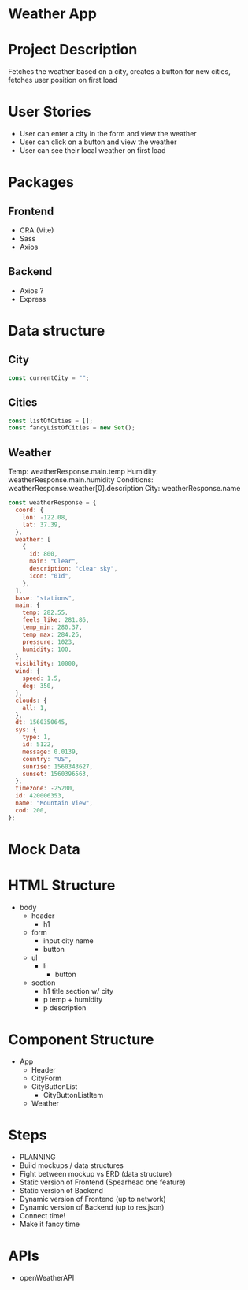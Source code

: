 # Weather App

# Project Description

Fetches the weather based on a city, creates a button for new cities, fetches user position on first load

# User Stories

- User can enter a city in the form and view the weather
- User can click on a button and view the weather
- User can see their local weather on first load

# Packages

## Frontend

- CRA (Vite)
- Sass
- Axios

## Backend

- Axios ?
- Express

# Data structure

## City

```jsx
const currentCity = "";
```

## Cities

```jsx
const listOfCities = [];
const fancyListOfCities = new Set();
```

## Weather

Temp: weatherResponse.main.temp
Humidity: weatherResponse.main.humidity
Conditions: weatherResponse.weather[0].description
City: weatherResponse.name

```jsx
const weatherResponse = {
  coord: {
    lon: -122.08,
    lat: 37.39,
  },
  weather: [
    {
      id: 800,
      main: "Clear",
      description: "clear sky",
      icon: "01d",
    },
  ],
  base: "stations",
  main: {
    temp: 282.55,
    feels_like: 281.86,
    temp_min: 280.37,
    temp_max: 284.26,
    pressure: 1023,
    humidity: 100,
  },
  visibility: 10000,
  wind: {
    speed: 1.5,
    deg: 350,
  },
  clouds: {
    all: 1,
  },
  dt: 1560350645,
  sys: {
    type: 1,
    id: 5122,
    message: 0.0139,
    country: "US",
    sunrise: 1560343627,
    sunset: 1560396563,
  },
  timezone: -25200,
  id: 420006353,
  name: "Mountain View",
  cod: 200,
};
```

# Mock Data

# HTML Structure

- body
  - header
    - h1
  - form
    - input city name
    - button
  - ul
    - li
      - button
  - section
    - h1 title section w/ city
    - p temp + humidity
    - p description

# Component Structure

- App
  - Header
  - CityForm
  - CityButtonList
    - CityButtonListItem
  - Weather

# Steps

- PLANNING
- Build mockups / data structures
- Fight between mockup vs ERD (data structure)
- Static version of Frontend (Spearhead one feature)
- Static version of Backend
- Dynamic version of Frontend (up to network)
- Dynamic version of Backend (up to res.json)
- Connect time!
- Make it fancy time

# APIs

- openWeatherAPI

